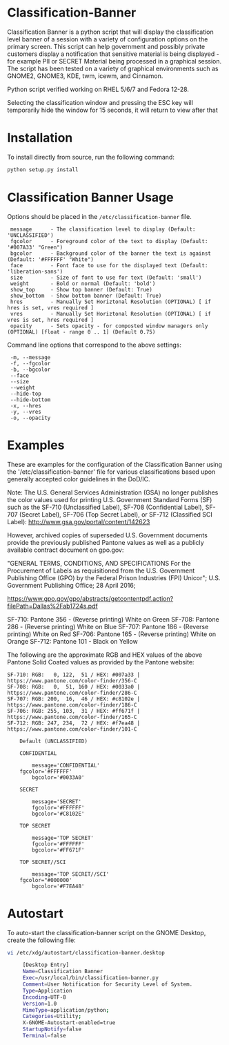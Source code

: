 Classification-Banner
=====================

Classification Banner is a python script that will display the
classification level banner of a session with a variety of
configuration options on the primary screen.  This script can
help government and possibly private customers display a 
notification that sensitive material is being displayed - for 
example PII or SECRET Material being processed in a graphical
session. The script has been tested on a variety of graphical
environments such as GNOME2, GNOME3, KDE, twm, icewm, and Cinnamon.

Python script verified working on RHEL 5/6/7 and Fedora 12-28.

Selecting the classification window and pressing the ESC key
will temporarily hide the window for 15 seconds, it will return
to view after that

Installation
============
To install directly from source, run the following command:
```sh
python setup.py install
```

Classification Banner Usage
===========================

Options should be placed in the `/etc/classification-banner` file.

```
 message      - The classification level to display (Default: 'UNCLASSIFIED')
 fgcolor      - Foreground color of the text to display (Default: '#007A33' "Green")
 bgcolor      - Background color of the banner the text is against (Default: '#FFFFFF' "White")
 face         - Font face to use for the displayed text (Default: 'liberation-sans')
 size         - Size of font to use for text (Default: 'small')
 weight       - Bold or normal (Default: 'bold')
 show_top     - Show top banner (Default: True)
 show_bottom  - Show bottom banner (Default: True)
 hres         - Manually Set Horiztonal Resolution (OPTIONAL) [ if hres is set, vres required ]
 vres         - Manually Set Horiztonal Resolution (OPTIONAL) [ if vres is set, hres required ]
 opacity      - Sets opacity - for composted window managers only (OPTIONAL) [float - range 0 .. 1] (Default 0.75)
```

Command line options that correspond to the above settings:

```
 -m, --message
 -f, --fgcolor
 -b, --bgcolor
 --face
 --size
 --weight
 --hide-top
 --hide-bottom
 -x, --hres
 -y, --vres
 -o, --opacity
```

Examples
========

These are examples for the configuration of the Classification Banner
using the '/etc/classification-banner' file for various classifications
based upon generally accepted color guidelines in the DoD/IC.

Note: The U.S. General Services Administration (GSA) no longer publishes
the color values used for printing U.S. Government Standard Forms (SF)
such as the SF-710 (Unclassified Label), SF-708 (Confidential Label),
SF-707 (Secret Label), SF-706 (Top Secret Label), or SF-712 (Classified 
SCI Label): http://www.gsa.gov/portal/content/142623

However, archived copies of superseded U.S. Government documents provide
the previously published Pantone values as well as a publicly available
contract document on gpo.gov:

"GENERAL TERMS, CONDITIONS, AND SPECIFICATIONS For the Procurement of
Labels as requisitioned from the U.S. Government Publishing Office (GPO)
by the Federal Prison Industries (FPI) Unicor"; U.S. Government Publishing
Office; 28 April 2016;

https://www.gpo.gov/gpo/abstracts/getcontentpdf.action?filePath=Dallas%2Fab1724s.pdf

SF-710: Pantone 356 - (Reverse printing) White on Green
SF-708: Pantone 286 - (Reverse printing) White on Blue
SF-707: Pantone 186 - (Reverse printing) White on Red
SF-706: Pantone 165 - (Reverse printing) White on Orange
SF-712: Pantone 101 - Black on Yellow

The following are the approximate RGB and HEX values of the above Pantone
Solid Coated values as provided by the Pantone website:

```
SF-710: RGB:   0, 122,  51 / HEX: #007a33 | https://www.pantone.com/color-finder/356-C
SF-708: RGB:   0,  51, 160 / HEX: #0033a0 | https://www.pantone.com/color-finder/286-C
SF-707: RGB: 200,  16,  46 / HEX: #c8102e | https://www.pantone.com/color-finder/186-C
SF-706: RGB: 255, 103,  31 / HEX: #ff671f | https://www.pantone.com/color-finder/165-C
SF-712: RGB: 247, 234,  72 / HEX: #f7ea48 | https://www.pantone.com/color-finder/101-C

    Default (UNCLASSIFIED)
        
    CONFIDENTIAL
    
        message='CONFIDENTIAL'
	fgcolor='#FFFFFF'
        bgcolor='#0033A0'
    
    SECRET
        
        message='SECRET'
        fgcolor='#FFFFFF'
        bgcolor='#C8102E'
    
    TOP SECRET
        
        message='TOP SECRET'
        fgcolor='#FFFFFF'
        bgcolor='#FF671F'
        
    TOP SECRET//SCI
        
        message='TOP SECRET//SCI'
	fgcolor="#000000'
        bgcolor='#F7EA48'
```

Autostart
=========

To auto-start the classification-banner script on the GNOME Desktop, 
create the following file:

```sh
vi /etc/xdg/autostart/classification-banner.desktop

     [Desktop Entry]
     Name=Classification Banner
     Exec=/usr/local/bin/classification-banner.py
     Comment=User Notification for Security Level of System.
     Type=Application
     Encoding=UTF-8
     Version=1.0
     MimeType=application/python;
     Categories=Utility;
     X-GNOME-Autostart-enabled=true
     StartupNotify=false
     Terminal=false
```
